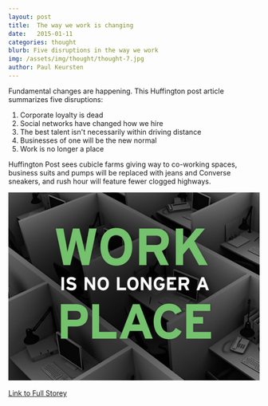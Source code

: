 ```yaml
---
layout: post
title:  The way we work is changing
date:   2015-01-11
categories: thought
blurb: Five disruptions in the way we work
img: /assets/img/thought/thought-7.jpg
author: Paul Keursten
---
```


Fundamental changes are happening. This Huffington post article summarizes five disruptions:

1. Corporate loyalty is dead
2. Social networks have changed how we hire
3. The best talent isn't necessarily within driving distance
4. Businesses of one will be the new normal
5. Work is no longer a place

Huffington Post sees cubicle farms giving way to co-working spaces, business suits and pumps will be replaced with jeans and Converse sneakers, and rush hour will feature fewer clogged highways.

![alt text](/assets/img/thought/thought-7.jpg "Image")

[Link to Full Storey](http://www.huffingtonpost.com/jaleh-bisharat/the-way-we-work-is-changi_b_5716853.html)